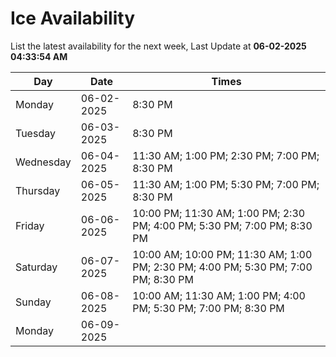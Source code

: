 # Ice Availability

List the latest availability for the next week, Last Update at **06-02-2025 04:33:54 AM**

| Day         | Date        | Times       |
| ----------- | ----------- | ----------- |
|Monday|06-02-2025|8:30 PM|
|Tuesday|06-03-2025|8:30 PM|
|Wednesday|06-04-2025|11:30 AM; 1:00 PM; 2:30 PM; 7:00 PM; 8:30 PM|
|Thursday|06-05-2025|11:30 AM; 1:00 PM; 5:30 PM; 7:00 PM; 8:30 PM|
|Friday|06-06-2025|10:00 PM; 11:30 AM; 1:00 PM; 2:30 PM; 4:00 PM; 5:30 PM; 7:00 PM; 8:30 PM|
|Saturday|06-07-2025|10:00 AM; 10:00 PM; 11:30 AM; 1:00 PM; 2:30 PM; 4:00 PM; 5:30 PM; 7:00 PM; 8:30 PM|
|Sunday|06-08-2025|10:00 AM; 11:30 AM; 1:00 PM; 4:00 PM; 5:30 PM; 7:00 PM; 8:30 PM|
|Monday|06-09-2025||
